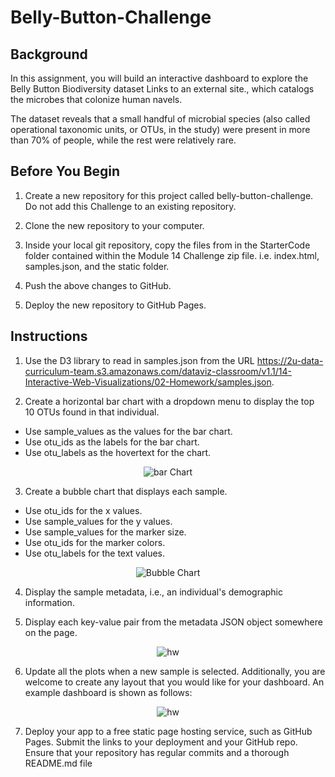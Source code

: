 # Belly-Button-Challenge

## Background

In this assignment, you will build an interactive dashboard to explore the Belly Button Biodiversity dataset Links to an external site., which catalogs the microbes that colonize human navels.

The dataset reveals that a small handful of microbial species (also called operational taxonomic units, or OTUs, in the study) were present in more than 70% of people, while the rest were relatively rare.

## Before You Begin

1. Create a new repository for this project called belly-button-challenge. Do not add this Challenge to an existing repository.

2. Clone the new repository to your computer.

3. Inside your local git repository, copy the files from in the StarterCode folder contained within the Module 14 Challenge zip file. i.e. index.html, samples.json, and the static folder.

4. Push the above changes to GitHub.

5. Deploy the new repository to GitHub Pages.

## Instructions

1. Use the D3 library to read in samples.json from the URL https://2u-data-curriculum-team.s3.amazonaws.com/dataviz-classroom/v1.1/14-Interactive-Web-Visualizations/02-Homework/samples.json.

2. Create a horizontal bar chart with a dropdown menu to display the top 10 OTUs found in that individual.
 * Use sample_values as the values for the bar chart.
 * Use otu_ids as the labels for the bar chart.
 * Use otu_labels as the hovertext for the chart.
<p align="center"><img src="https://static.bc-edx.com/data/dl-1-1/m14/lms/img/hw01.jpg" alt="bar Chart" tabindex="0" role="button" aria-label="bar Chart. Click to Enlarge."></p>

3. Create a bubble chart that displays each sample.

 * Use otu_ids for the x values.
 * Use sample_values for the y values.
 * Use sample_values for the marker size.
 * Use otu_ids for the marker colors.
 * Use otu_labels for the text values.
<p align="center"><img src="https://static.bc-edx.com/data/dl-1-1/m14/lms/img/bubble_chart.jpg" alt="Bubble Chart" tabindex="0" role="button" aria-label="Bubble Chart. Click to Enlarge."></p>

4. Display the sample metadata, i.e., an individual's demographic information.

5. Display each key-value pair from the metadata JSON object somewhere on the page.
<p align="center"><img src="https://static.bc-edx.com/data/dl-1-1/m14/lms/img/hw03.jpg" alt="hw" tabindex="0" role="button" aria-label="hw. Click to Enlarge."></p>

6. Update all the plots when a new sample is selected. Additionally, you are welcome to create any layout that you would like for your dashboard. An example dashboard is shown as follows:
<p align="center"><img src="https://static.bc-edx.com/data/dl-1-1/m14/lms/img/hw02.jpg" alt="hw" tabindex="0" role="button" aria-label="hw. Click to Enlarge."></p>

7. Deploy your app to a free static page hosting service, such as GitHub Pages. Submit the links to your deployment and your GitHub repo. Ensure that your repository has regular commits and a thorough README.md file
